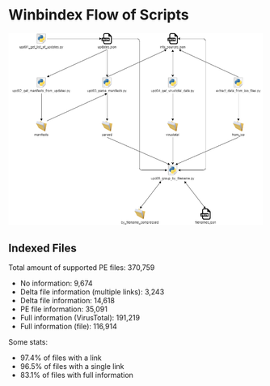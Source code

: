 # Winbindex Flow of Scripts

![winbindex-scripts-flow.png](winbindex-scripts-flow.png)

## Indexed Files

<!--FileStats-->
Total amount of supported PE files: 370,759

* No information: 9,674
* Delta file information (multiple links): 3,243
* Delta file information: 14,618
* PE file information: 35,091
* Full information (VirusTotal): 191,219
* Full information (file): 116,914

Some stats:

* 97.4% of files with a link
* 96.5% of files with a single link
* 83.1% of files with full information
<!--/FileStats-->
